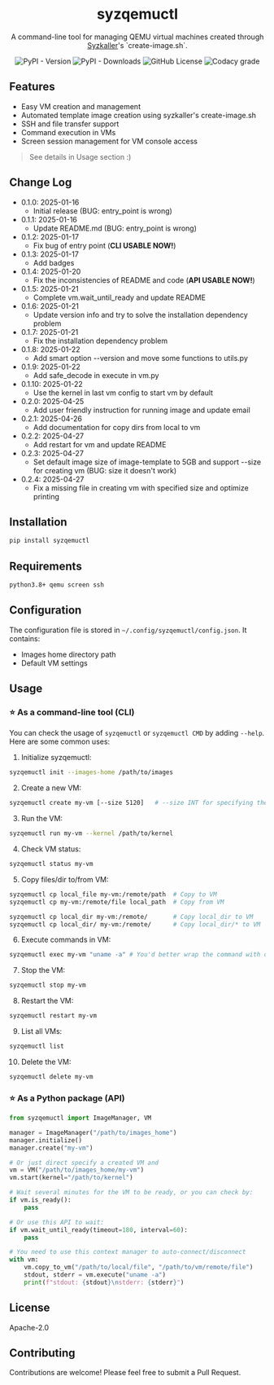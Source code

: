 <h1 align="center">
    syzqemuctl
</h1>

<p align="center">A command-line tool for managing QEMU virtual machines created through <a href="https://github.com/google/syzkaller" target="_blank">Syzkaller</a>'s `create-image.sh`.</p>

<p align="center">
<img src="https://img.shields.io/pypi/v/syzqemuctl?label=version" alt="PyPI - Version">
<img src="https://img.shields.io/pypi/dw/syzqemuctl" alt="PyPI - Downloads">
<img src="https://img.shields.io/github/license/QGrain/syzqemuctl" alt="GitHub License">
<img src="https://img.shields.io/codacy/grade/683d9c6a11d2492fbaf59ff069b275f2" alt="Codacy grade">
</p>

## Features

- Easy VM creation and management
- Automated template image creation using syzkaller's create-image.sh
- SSH and file transfer support
- Command execution in VMs
- Screen session management for VM console access

> See details in Usage section    :)

## Change Log

- 0.1.0: 2025-01-16
    - Initial release (BUG: entry_point is wrong)
- 0.1.1: 2025-01-16
    - Update README.md (BUG: entry_point is wrong)
- 0.1.2: 2025-01-17
    - Fix bug of entry point (**CLI USABLE NOW!**)
- 0.1.3: 2025-01-17
    - Add badges
- 0.1.4: 2025-01-20
    - Fix the inconsistencies of README and code (**API USABLE NOW!**)
- 0.1.5: 2025-01-21
    - Complete vm.wait_until_ready and update README
- 0.1.6: 2025-01-21
    - Update version info and try to solve the installation dependency problem
- 0.1.7: 2025-01-21
    - Fix the installation dependency problem
- 0.1.8: 2025-01-22
    - Add smart option --version and move some functions to utils.py
- 0.1.9: 2025-01-22
    - Add safe_decode in execute in vm.py
- 0.1.10: 2025-01-22
    - Use the kernel in last vm config to start vm by default
- 0.2.0: 2025-04-25
    - Add user friendly instruction for running image and update email
- 0.2.1: 2025-04-26
    - Add documentation for copy dirs from local to vm
- 0.2.2: 2025-04-27
    - Add restart for vm and update README
- 0.2.3: 2025-04-27
    - Set default image size of image-template to 5GB and support --size for creating vm (BUG: size it doesn't work)
- 0.2.4: 2025-04-27
    - Fix a missing file in creating vm with specified size and optimize printing

## Installation

```bash
pip install syzqemuctl
```

## Requirements

```bash
python3.8+ qemu screen ssh  
```

## Configuration

The configuration file is stored in `~/.config/syzqemuctl/config.json`. It contains:
- Images home directory path
- Default VM settings

## Usage

### ⭐ As a command-line tool (CLI)

You can check the usage of `syzqemuctl` or `syzqemuctl CMD` by adding `--help`. Here are some common uses:

1. Initialize syzqemuctl:
```bash
syzqemuctl init --images-home /path/to/images
```

2. Create a new VM:
```bash
syzqemuctl create my-vm [--size 5120]   # --size INT for specifying the VM disk size (5GB by default)
```

3. Run the VM:
```bash
syzqemuctl run my-vm --kernel /path/to/kernel
```

4. Check VM status:
```bash
syzqemuctl status my-vm
```

5. Copy files/dir to/from VM:
```bash
syzqemuctl cp local_file my-vm:/remote/path  # Copy to VM
syzqemuctl cp my-vm:/remote/file local_path  # Copy from VM

syzqemuctl cp local_dir my-vm:/remote/       # Copy local_dir to VM
syzqemuctl cp local_dir/ my-vm:/remote/      # Copy local_dir/* to VM

```

6. Execute commands in VM:
```bash
syzqemuctl exec my-vm "uname -a" # You'd better wrap the command with double quotes
```

7. Stop the VM:
```bash
syzqemuctl stop my-vm
```

8. Restart the VM:
```bash
syzqemuctl restart my-vm
```

9. List all VMs:
```bash
syzqemuctl list
```

10. Delete the VM:
```bash
syzqemuctl delete my-vm
```

### ⭐ As a Python package (API)

```python
from syzqemuctl import ImageManager, VM

manager = ImageManager("/path/to/images_home")
manager.initialize()
manager.create("my-vm")

# Or just direct specify a created VM and
vm = VM("/path/to/images_home/my-vm")
vm.start(kernel="/path/to/kernel")

# Wait several minutes for the VM to be ready, or you can check by:
if vm.is_ready():
    pass

# Or use this API to wait:
if vm.wait_until_ready(timeout=180, interval=60):
    pass

# You need to use this context manager to auto-connect/disconnect
with vm:
    vm.copy_to_vm("/path/to/local/file", "/path/to/vm/remote/file")
    stdout, stderr = vm.execute("uname -a")
    print(f"stdout: {stdout}\nstderr: {stderr}")
```

## License

Apache-2.0

## Contributing

Contributions are welcome! Please feel free to submit a Pull Request.